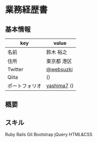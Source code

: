# 業務経歴書

## 基本情報

|key|value|
|----|----|
|名前|鈴木 裕之|
|住所|東京都 港区|
|Twitter|[@websuzki](https://twitter.com/websuzki) |
|Qiita|[]() ()|
|ポートフォリオ|[yashima7]() ()|


## 概要


## スキル
Ruby Rails Git Bootstrap jQuery HTML&CSS
